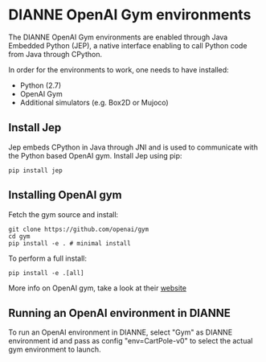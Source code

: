 # DIANNE OpenAI Gym environments

The DIANNE OpenAI Gym environments are enabled through Java Embedded Python (JEP), a native interface enabling to call Python code from Java through CPython.

In order for the environments to work, one needs to have installed:

* Python (2.7)
* OpenAI Gym
* Additional simulators (e.g. Box2D or Mujoco)

## Install Jep

Jep embeds CPython in Java through JNI and is used to communicate with the Python based OpenAI gym. Install Jep using pip:

```
pip install jep
```

## Installing OpenAI gym

Fetch the gym source and install:

```
git clone https://github.com/openai/gym
cd gym
pip install -e . # minimal install
```

To perform a full install:

```
pip install -e .[all]
```

More info on OpenAI gym, take a look at their [website](https://gym.openai.com/docs)

## Running an OpenAI environment in DIANNE

To run an OpenAI environment in DIANNE, select "Gym" as DIANNE environment id and pass as config "env=CartPole-v0" to select the actual gym environment to launch.



 